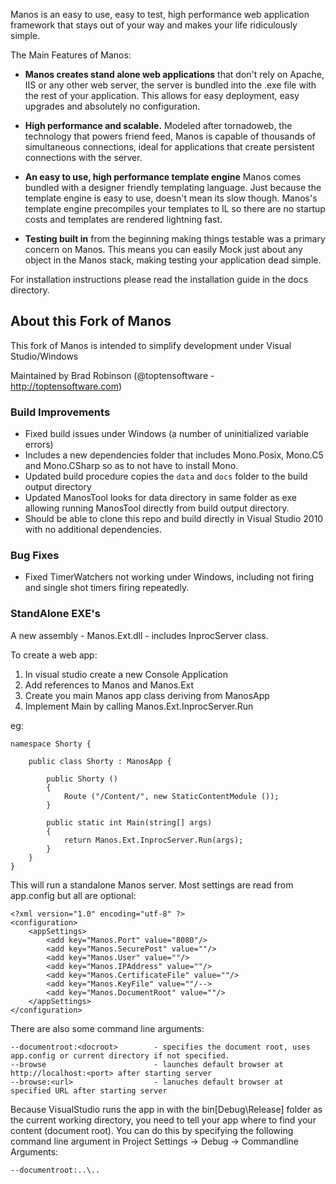 Manos is an easy to use, easy to test, high performance web application framework that stays out of your way and makes your life ridiculously simple.

The Main Features of Manos:

 - **Manos creates stand alone web applications** that don't rely on Apache, IIS or any other web server, the server is bundled into the .exe file with the rest of your application.  This allows for easy deployment, easy upgrades and absolutely no configuration. 

 - **High performance and scalable.**  Modeled after tornadoweb, the technology that powers friend feed, Manos is capable of thousands of simultaneous connections, ideal for applications that create persistent connections with the server.

 - **An easy to use, high performance template engine** Manos comes bundled with a designer friendly templating language. Just because the template engine is easy to use, doesn't mean its slow though.  Manos's template engine precompiles your templates to IL so there are no startup costs and templates are rendered lightning fast.

 - **Testing built in** from the beginning making things testable was a primary concern on Manos.  This means you can easily Mock just about any object in the Manos stack, making testing your application dead simple.


For installation instructions please read the installation guide in the docs directory.


## About this Fork of Manos

This fork of Manos is intended to simplify development under Visual Studio/Windows

Maintained by Brad Robinson (@toptensoftware - http://toptensoftware.com) 

### Build Improvements

* Fixed build issues under Windows (a number of uninitialized variable errors)
* Includes a new dependencies folder that includes Mono.Posix, Mono.C5 and Mono.CSharp so as to not have to install Mono.
* Updated build procedure copies the `data` and `docs` folder to the build output directory
* Updated ManosTool looks for data directory in same folder as exe allowing running ManosTool directly from build output directory.
* Should be able to clone this repo and build directly in Visual Studio 2010 with no additional dependencies.

### Bug Fixes

* Fixed TimerWatchers not working under Windows, including not firing and single shot timers firing repeatedly.

### StandAlone EXE's

A new assembly - Manos.Ext.dll - includes InprocServer class.

To create a web app:

1. In visual studio create a new Console Application
2. Add references to Manos and Manos.Ext
3. Create you main Manos app class deriving from ManosApp
4. Implement Main by calling Manos.Ext.InprocServer.Run 

eg:

	namespace Shorty {

		public class Shorty : ManosApp {

			public Shorty ()
			{
				Route ("/Content/", new StaticContentModule ());
			}

			public static int Main(string[] args)
			{
				return Manos.Ext.InprocServer.Run(args);
			}
		}
	}

This will run a standalone Manos server.  Most settings are read from app.config but all are optional:

	<?xml version="1.0" encoding="utf-8" ?>
	<configuration>
		<appSettings>
			<add key="Manos.Port" value="8080"/>
			<add key="Manos.SecurePost" value=""/>
			<add key="Manos.User" value=""/>
			<add key="Manos.IPAddress" value=""/>
			<add key="Manos.CertificateFile" value=""/>
			<add key="Manos.KeyFile" value=""/-->
			<add key="Manos.DocumentRoot" value=""/>
		</appSettings>
	</configuration>

There are also some command line arguments:

	--documentroot:<docroot>		- specifies the document root, uses app.config or current directory if not specified.
	--browse						- launches default browser at http://localhost:<port> after starting server
	--browse:<url>					- lanuches default browser at specified URL after starting server

Because VisualStudio runs the app in with the bin\[Debug\Release] folder as the current working directory, you need
to tell your app where to find your content (document root).  You can do this by specifying the following command line
argument in Project Settings -> Debug -> Commandline Arguments: 

	--documentroot:..\..

